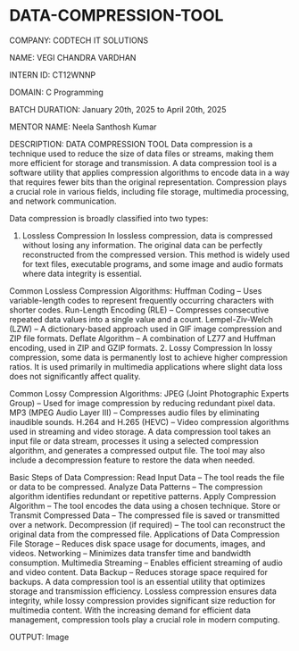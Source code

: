# DATA-COMPRESSION-TOOL
COMPANY: CODTECH IT SOLUTIONS

NAME: VEGI CHANDRA VARDHAN

INTERN ID: CT12WNNP

DOMAIN: C Programming

BATCH DURATION: January 20th, 2025 to April 20th, 2025

MENTOR NAME: Neela Santhosh Kumar

DESCRIPTION:
DATA COMPRESSION TOOL
Data compression is a technique used to reduce the size of data files or streams, making them more efficient for storage and transmission. A data compression tool is a software utility that applies compression algorithms to encode data in a way that requires fewer bits than the original representation. Compression plays a crucial role in various fields, including file storage, multimedia processing, and network communication.

Data compression is broadly classified into two types:

1. Lossless Compression
In lossless compression, data is compressed without losing any information. The original data can be perfectly reconstructed from the compressed version. This method is widely used for text files, executable programs, and some image and audio formats where data integrity is essential.

Common Lossless Compression Algorithms:
Huffman Coding – Uses variable-length codes to represent frequently occurring characters with shorter codes.
Run-Length Encoding (RLE) – Compresses consecutive repeated data values into a single value and a count.
Lempel-Ziv-Welch (LZW) – A dictionary-based approach used in GIF image compression and ZIP file formats.
Deflate Algorithm – A combination of LZ77 and Huffman encoding, used in ZIP and GZIP formats.
2. Lossy Compression
In lossy compression, some data is permanently lost to achieve higher compression ratios. It is used primarily in multimedia applications where slight data loss does not significantly affect quality.

Common Lossy Compression Algorithms:
JPEG (Joint Photographic Experts Group) – Used for image compression by reducing redundant pixel data.
MP3 (MPEG Audio Layer III) – Compresses audio files by eliminating inaudible sounds.
H.264 and H.265 (HEVC) – Video compression algorithms used in streaming and video storage.
A data compression tool takes an input file or data stream, processes it using a selected compression algorithm, and generates a compressed output file. The tool may also include a decompression feature to restore the data when needed.

Basic Steps of Data Compression:
Read Input Data – The tool reads the file or data to be compressed.
Analyze Data Patterns – The compression algorithm identifies redundant or repetitive patterns.
Apply Compression Algorithm – The tool encodes the data using a chosen technique.
Store or Transmit Compressed Data – The compressed file is saved or transmitted over a network.
Decompression (if required) – The tool can reconstruct the original data from the compressed file.
Applications of Data Compression
File Storage – Reduces disk space usage for documents, images, and videos.
Networking – Minimizes data transfer time and bandwidth consumption.
Multimedia Streaming – Enables efficient streaming of audio and video content.
Data Backup – Reduces storage space required for backups.
A data compression tool is an essential utility that optimizes storage and transmission efficiency. Lossless compression ensures data integrity, while lossy compression provides significant size reduction for multimedia content. With the increasing demand for efficient data management, compression tools play a crucial role in modern computing.

OUTPUT:
Image
